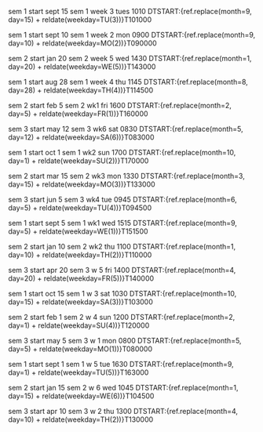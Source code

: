 sem 1 start sept 15
sem 1 week 3 tues 1010
DTSTART:{ref.replace(month=9, day=15) + reldate(weekday=TU(3))}T101000

sem 1 start sept 10
sem 1 week 2 mon 0900
DTSTART:{ref.replace(month=9, day=10) + reldate(weekday=MO(2))}T090000

sem 2 start jan 20
sem 2 week 5 wed 1430
DTSTART:{ref.replace(month=1, day=20) + reldate(weekday=WE(5))}T143000

sem 1 start aug 28
sem 1 week 4 thu 1145
DTSTART:{ref.replace(month=8, day=28) + reldate(weekday=TH(4))}T114500

sem 2 start feb 5
sem 2 wk1 fri 1600
DTSTART:{ref.replace(month=2, day=5) + reldate(weekday=FR(1))}T160000

sem 3 start may 12
sem 3 wk6 sat 0830
DTSTART:{ref.replace(month=5, day=12) + reldate(weekday=SA(6))}T083000

sem 1 start oct 1
sem 1 wk2 sun 1700
DTSTART:{ref.replace(month=10, day=1) + reldate(weekday=SU(2))}T170000

sem 2 start mar 15
sem 2 wk3 mon 1330
DTSTART:{ref.replace(month=3, day=15) + reldate(weekday=MO(3))}T133000

sem 3 start jun 5
sem 3 wk4 tue 0945
DTSTART:{ref.replace(month=6, day=5) + reldate(weekday=TU(4))}T094500

sem 1 start sept 5
sem 1 wk1 wed 1515
DTSTART:{ref.replace(month=9, day=5) + reldate(weekday=WE(1))}T151500

sem 2 start jan 10
sem 2 wk2 thu 1100
DTSTART:{ref.replace(month=1, day=10) + reldate(weekday=TH(2))}T110000

sem 3 start apr 20
sem 3 w 5 fri 1400
DTSTART:{ref.replace(month=4, day=20) + reldate(weekday=FR(5))}T140000

sem 1 start oct 15
sem 1 w 3 sat 1030
DTSTART:{ref.replace(month=10, day=15) + reldate(weekday=SA(3))}T103000

sem 2 start feb 1
sem 2 w 4 sun 1200
DTSTART:{ref.replace(month=2, day=1) + reldate(weekday=SU(4))}T120000

sem 3 start may 5
sem 3 w 1 mon 0800
DTSTART:{ref.replace(month=5, day=5) + reldate(weekday=MO(1))}T080000

sem 1 start sept 1
sem 1 w 5 tue 1630
DTSTART:{ref.replace(month=9, day=1) + reldate(weekday=TU(5))}T163000

sem 2 start jan 15
sem 2 w 6 wed 1045
DTSTART:{ref.replace(month=1, day=15) + reldate(weekday=WE(6))}T104500

sem 3 start apr 10
sem 3 w 2 thu 1300
DTSTART:{ref.replace(month=4, day=10) + reldate(weekday=TH(2))}T130000